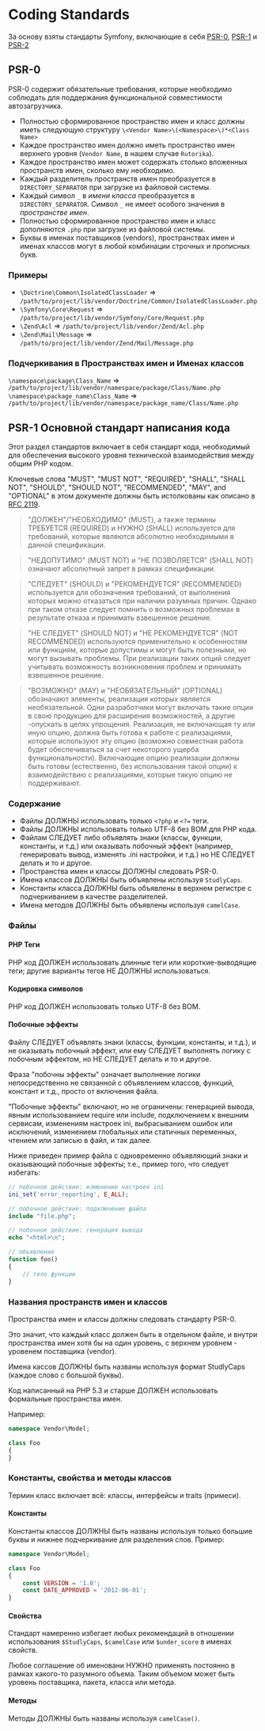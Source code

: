 # Coding Standards

За основу взяты стандарты Symfony, включающие в себя [PSR-0](http://www.php-fig.org/psr/psr-0/), 
[PSR-1](http://www.php-fig.org/psr/psr-1/) и [PSR-2](http://www.php-fig.org/psr/psr-2/)

## PSR-0

PSR-0 содержит обязательные требования, которые необходимо соблюдать для поддержания функциональной совместимости автозагрузчика.

* Полностью сформированное пространство имен и класс должны иметь следующую структуру `\<Vendor Name>\(<Namespace>\)*<Class Name>`
* Каждое пространство имен должно иметь пространство имен верхнего уровня (`Vendor Name`, в нашем случае `Rutorika`).
* Каждое пространство имен может содержать столько вложенных пространств имен, сколько ему необходимо.
* Каждый разделитель пространств имен преобразуется в `DIRECTORY_SEPARATOR` при загрузке из файловой системы.
* Каждый символ `_` в *имени класса* преобразуется в `DIRECTORY_SEPARATOR`. Символ `_` не имеет особого значения в *пространстве имен*.
* Полностью сформированное пространство имен и класс дополняются `.php` при загрузке из файловой системы.
* Буквы в именах поставщиков (vendors), пространствах имен и именах классов могут в любой комбинации строчных и прописных букв.

### Примеры

* `\Doctrine\Common\IsolatedClassLoader` => `/path/to/project/lib/vendor/Doctrine/Common/IsolatedClassLoader.php`
* `\Symfony\Core\Request` => `/path/to/project/lib/vendor/Symfony/Core/Request.php`
* `\Zend\Acl` => `/path/to/project/lib/vendor/Zend/Acl.php`
* `\Zend\Mail\Message` => `/path/to/project/lib/vendor/Zend/Mail/Message.php`

### Подчеркивания в Пространствах имен и Именах классов

`\namespace\package\Class_Name` => `/path/to/project/lib/vendor/namespace/package/Class/Name.php`
`\namespace\package_name\Class_Name` => `/path/to/project/lib/vendor/namespace/package_name/Class/Name.php`

## PSR-1 Основной стандарт написания кода

Этот раздел стандартов включает в себя стандарт кода, необходимый для обеспечения высокого уровня технической взаимодействия между общим PHP кодом.

Ключевые слова "MUST", "MUST NOT", "REQUIRED", "SHALL", "SHALL NOT", "SHOULD", "SHOULD NOT", "RECOMMENDED", "MAY", and "OPTIONAL" в этом документе должны быть истолкованы как описано в [RFC 2119](http://www.ietf.org/rfc/rfc2119.txt).

> "ДОЛЖЕН"/"НЕОБХОДИМО" (MUST), а также термины ТРЕБУЕТСЯ (REQUIRED) и НУЖНО (SHALL) используется для требований, которые являются абсолютно необходимыми в данной спецификации.

> "НЕДОПУТИМО" (MUST NOT) и "НЕ ПОЗВОЛЯЕТСЯ" (SHALL NOT) означают абсолютный запрет в рамках спецификации.

> "СЛЕДУЕТ" (SHOULD) и "РЕКОМЕНДУЕТСЯ" (RECOMMENDED) используется для обозначения требований, от выполнения которых можно отказаться при наличии разумных причин. Однако при таком отказе следует помнить о возможных проблемах в результате отказа и принимать взвешенное решение.

> "НЕ СЛЕДУЕТ" (SHOULD NOT) и "НЕ РЕКОМЕНДУЕТСЯ" (NOT RECOMMENDED) используются применительно к особенностям или функциям, которые допустимы и могут быть полезными, но могут вызывать проблемы. При реализации таких опций следует учитывать возможность возникновения проблем и принимать взвешенное решение.

> "ВОЗМОЖНО" (MAY) и "НЕОБЯЗАТЕЛЬНЫЙ" (OPTIONAL) обозначают элементы, реализация которых является необязательной. Одни разработчики могут включать такие опции в свою продукцию для расширения возможностей, а другие -опускать в целях упрощения. Реализация, не включающая ту или иную опцию, должна быть готова к работе с реализациями, которые используют эту опцию (возможно совместная работа будет обеспечиваться за счет некоторого ущерба функциональности). Включающие опцию реализации должны быть готовы (естественно, без использования такой опции) к взаимодействию с реализациями, которые такую опцию не поддерживают.

### Содержание

* Файлы ДОЛЖНЫ использовать только `<?php` и `<?=` теги.
* Файлы ДОЛЖНЫ использовать только UTF-8 без BOM для PHP кода.
* Файлам СЛЕДУЕТ либо объявлять знаки (классы, функции, константы, и т.д.) или оказывать побочный эффект (например, генерировать вывод, изменять .ini настройки, и т.д.) но НЕ СЛЕДУЕТ делать и то и другое.
* Пространства имен и классы ДОЛЖНЫ следовать PSR-0.
* Имена классов ДОЛЖНЫ быть объявлены используя `StudlyCaps`.
* Константы класса ДОЛЖНЫ быть объявлены в верхнем регистре с подчеркиванием в качестве разделителей.
* Имена методов ДОЛЖНЫ быть объявлены используя `camelCase`.

### Файлы

#### PHP Теги

PHP код ДОЛЖЕН использовать длинные <?php ?> теги или короткие-выводящие <?= ?> теги; другие варианты тегов НЕ ДОЛЖНЫ использоваться.

#### Кодировка символов

PHP код ДОЛЖЕН использовать только UTF-8 без BOM.

#### Побочные эффекты

Файлу СЛЕДУЕТ объявлять знаки (классы, функции, константы, и т.д.), и не оказывать побочный эффект, или ему СЛЕДУЕТ выполнять логику с побочным эффектом, но НЕ СЛЕДУЕТ делать и то и другое.

Фраза "побочны эффекты" означает выполнение логики непосредственно не связанной с объявлением классов, функций, констант и т.д., просто от включения файла.

"Побочные эффекты" включают, но не ограничены: генерацией вывода, явным использованием require или include, подключением к внешним сервисам, изменениям настроек ini, выбрасыванием ошибок или исключений, изменением глобальных или статичных переменных, чтением или записью в файл, и так далее.

Ниже приведен пример файла с одновременно объявляющий знаки и оказывающий побочные эффекты; т.е., пример того, что следует избегать:

```php
// побочное действие: изменение настроек ini
ini_set('error_reporting', E_ALL);

// побочное действие: подключение файла
include "file.php";

// побочное действие: генерация вывода
echo "<html>\n";

// объявление
function foo()
{
    // тело функции
}
```

### Названия пространств имен и классов

Пространства имен и классы должны следовать стандарту PSR-0.

Это значит, что каждый класс должен быть в отдельном файле, и внутри пространства имен хотя бы на один уровень, с верхнем уровнем - уровенем поставщика (vendor).

Имена кассов ДОЛЖНЫ быть названы используя формат StudlyCaps (каждое слово с большой буквы).

Код написанный на PHP 5.3 и старше ДОЛЖЕН использовать формальные пространства имен.

Например:

```php
namespace Vendor\Model;

class Foo
{
}
```

### Константы, свойства и методы классов


Термин класс включает всё: классы, интерфейсы и traits (примеси).

#### Константы

Константы классов ДОЛЖНЫ быть названы используя только большие буквы и нижнее подчеркивание для разделения слов. Пример:

```php
namespace Vendor\Model;

class Foo
{
    const VERSION = '1.0';
    const DATE_APPROVED = '2012-06-01';
}
```

#### Свойства

Стандарт намеренно избегает любых рекомендаций в отношении использования `$StudlyCaps`, `$camelCase` или `$under_score` в именах свойств.

Любое соглашение об именовани НУЖНО применять постоянно в рамках какого-то разумного объема. Таким объемом может быть уровень поставщика, пакета, класса или метода.

#### Методы

Методы ДОЛЖНЫ быть названы используя `camelCase()`.
